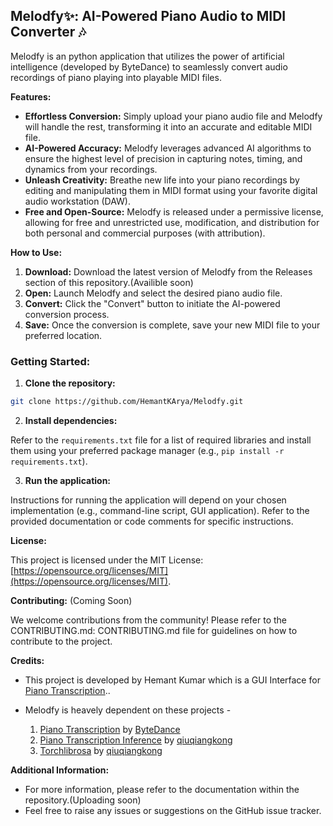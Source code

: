 ## Melodfy✨: AI-Powered Piano Audio to MIDI Converter 🎶

Melodfy is an python application that utilizes the power of artificial intelligence (developed by ByteDance) to seamlessly convert audio recordings of piano playing into playable MIDI files. 

**Features:**

* **Effortless Conversion:** Simply upload your piano audio file and Melodfy will handle the rest, transforming it into an accurate and editable MIDI file.
* **AI-Powered Accuracy:** Melodfy leverages advanced AI algorithms to ensure the highest level of precision in capturing notes, timing, and dynamics from your recordings.
* **Unleash Creativity:** Breathe new life into your piano recordings by editing and manipulating them in MIDI format using your favorite digital audio workstation (DAW).
* **Free and Open-Source:** Melodfy is released under a permissive license, allowing for free and unrestricted use, modification, and distribution for both personal and commercial purposes (with attribution).

**How to Use:**

1. **Download:** Download the latest version of Melodfy from the Releases section of this repository.(Availible soon)
2. **Open:** Launch Melodfy and select the desired piano audio file.
3. **Convert:** Click the "Convert" button to initiate the AI-powered conversion process.
4. **Save:** Once the conversion is complete, save your new MIDI file to your preferred location.

### **Getting Started:**

1. **Clone the repository:**

```bash
git clone https://github.com/HemantKArya/Melodfy.git
```

2. **Install dependencies:**

Refer to the `requirements.txt` file for a list of required libraries and install them using your preferred package manager (e.g., `pip install -r requirements.txt`).

3. **Run the application:**

Instructions for running the application will depend on your chosen implementation (e.g., command-line script, GUI application). Refer to the provided documentation or code comments for specific instructions.

**License:**

This project is licensed under the MIT License: [https://opensource.org/licenses/MIT](https://opensource.org/licenses/MIT).

**Contributing:** (Coming Soon)

We welcome contributions from the community! Please refer to the CONTRIBUTING.md: CONTRIBUTING.md file for guidelines on how to contribute to the project.

**Credits:**

* This project is developed by Hemant Kumar which is a GUI Interface for [Piano Transcription](https://github.com/bytedance/piano_transcription)..
* Melodfy is heavely dependent on these projects -
    
    1. [Piano Transcription](https://github.com/bytedance/piano_transcription) by [ByteDance](https://github.com/bytedance)
    2. [Piano Transcription Inference](https://github.com/qiuqiangkong/piano_transcription_inference) by [qiuqiangkong](https://github.com/qiuqiangkong)
    3. [Torchlibrosa](https://github.com/qiuqiangkong/torchlibrosa) by [qiuqiangkong](https://github.com/qiuqiangkong)

**Additional Information:**

* For more information, please refer to the documentation within the repository.(Uploading soon)
* Feel free to raise any issues or suggestions on the GitHub issue tracker.

